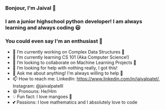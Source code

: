 ### Bonjour, I'm Jaival 👋

### I am a junior highschool python developer! I am always learning and always coding 😃
### You could even say I'm an enthusiast 🤪

- 🔭  I’m currently working on Complex Data Structures 🔬
- 🌱  I’m currently learning CS 101 (Aka Computer Science!)
- 👫  I’m looking to collaborate on Machine Learning Projects 🔮
- 🤔  I’m looking for help with nothing really, I got this!
- 💬  Ask me about anything! I'm always willing to help 🤗
- 📫  How to reach me: LinkedIn: https://www.linkedin.com/in/jaivalpatel/, Instagram: @jaivalpatelll
- 😄  Pronouns: He/Him
- 💡  Fun fact: I love mangoes 🥭 
- 💕  Passions: I love mathematics and I absolutely love to code

